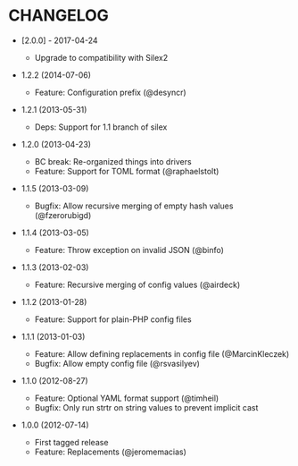 CHANGELOG
=========

* [2.0.0] - 2017-04-24

  * Upgrade to compatibility with Silex2

* 1.2.2 (2014-07-06)

  * Feature: Configuration prefix (@desyncr)

* 1.2.1 (2013-05-31)

  * Deps: Support for 1.1 branch of silex

* 1.2.0 (2013-04-23)

  * BC break: Re-organized things into drivers
  * Feature: Support for TOML format (@raphaelstolt)

* 1.1.5 (2013-03-09)

  * Bugfix: Allow recursive merging of empty hash values (@fzerorubigd)

* 1.1.4 (2013-03-05)

  * Feature: Throw exception on invalid JSON (@binfo)

* 1.1.3 (2013-02-03)

  * Feature: Recursive merging of config values (@airdeck)

* 1.1.2 (2013-01-28)

  * Feature: Support for plain-PHP config files

* 1.1.1 (2013-01-03)

  * Feature: Allow defining replacements in config file (@MarcinKleczek)
  * Bugfix: Allow empty config file (@rsvasilyev)

* 1.1.0 (2012-08-27)

  * Feature: Optional YAML format support (@timheil)
  * Bugfix: Only run strtr on string values to prevent implicit cast

* 1.0.0 (2012-07-14)

  * First tagged release
  * Feature: Replacements (@jeromemacias)
